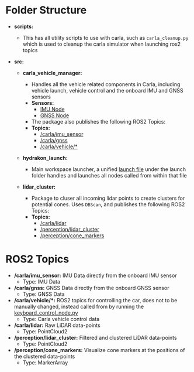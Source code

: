 # Folder Structure
- **scripts:**
    - This has all utility scripts to use with carla, such as ``carla_cleanup.py`` which is used to cleanup the carla simulator when launching ros2 topics

- **src:**
    - **carla_vehicle_manager:**
        - Handles all the vehicle related components in Carla, including vehicle launch, vehicle control and the onboard IMU and GNSS sensors
        - **Sensors:**
            - [IMU Node](src/carla_vehicle_manager/carla_vehicle_manager/imu_node.py)
            - [GNSS Node](src/carla_vehicle_manager/carla_vehicle_manager/gnss_node.py)
        - The package also publishes the following ROS2 Topics:
        - **Topics:**
            - [/carla/imu_sensor](#ros2-topics)
            - [/carla/gnss](#ros2-topics)
            - [/carla/vehicle/*](#ros2-topics)

    - **hydrakon_launch:**
        - Main workspace launcher, a unified [launch file](src/hydrakon_launch/launch/hydrakon_launch.py) under the launch folder handles and launches all nodes called from within that file

    - **lidar_cluster:**
        - Package to cluser all incoming lidar points to create clusters for potential cones. Uses ``DBScan``, and publishes the following ROS2 Topics:
        - **Topics:**
           - [/carla/lidar](#ros2-topics)
           - [/perception/lidar_cluster](#ros2-topics)
           - [/perception/cone_markers](#ros2-topics)

# ROS2 Topics
- **/carla/imu_sensor:** IMU Data directly from the onboard IMU sensor
    - Type: IMU Data
- **/carla/gnss:** GNSS Data directly from the onboard GNSS sensor
    - Type: GNSS Data
- **/carla/vehicle/*:** ROS2 topics for controlling the car, does not to be manually changed, instead called from by running the [keyboard_control_node.py](/src/carla_vehicle_manager/carla_vehicle_manager/keyboard_control_node.py)
    - Type: Carla vehicle control data
- **/carla/lidar:** Raw LiDAR data-points
    - Type: PointCloud2
- **/perception/lidar_cluster:** Filtered and clustered LiDAR data-points
    - Type: PointCloud2
- **/perception/cone_markers:** Visualize cone markers at the positions of the clustered data-points
    - Type: MarkerArray